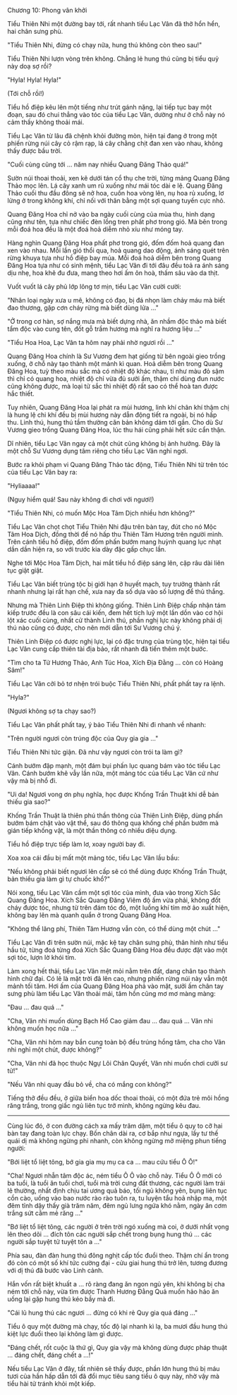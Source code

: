 Chương 10: Phong vân khởi 

Tiểu Thiên Nhi một đường bay tới, rất nhanh tiểu Lạc Vân đã thở hổn hển, hai chân sưng phù. 

"Tiểu Thiên Nhi, đừng có chạy nữa, hung thú không còn theo sau!" 

Tiểu Thiên Nhi lượn vòng trên không. Chẳng lẻ hung thú cũng bị tiểu quỷ này doạ sợ rồi? 

"Hyla! Hyla! Hyla!"

(Tới chỗ rồi!)

Tiểu hồ điệp kêu lên một tiếng như trút gánh nặng, lại tiếp tục bay một đoạn, sau đó chui thẳng vào tóc của tiểu Lạc Vân, dường như ở chỗ này nó cảm thấy không thoải mái.

Tiểu Lạc Vân từ lâu đã chệnh khỏi đường mòn, hiện tại đang ở trong một phiến rừng núi cây cỏ rậm rạp, lá cây chằng chịt đan xen vào nhau, không thấy được bầu trời. 

"Cuối cùng cũng tới ... năm nay nhiều Quang Đăng Thảo quá!" 

Sườn núi thoai thoải, xen kẽ dưới tán cổ thụ che trời, từng mảng Quang Đăng Thảo mọc lên. Lá cây xanh um rũ xuống như mái tóc dài e lệ. Quang Đăng Thảo cuối thu đầu đông sẽ nở hoa, cuốn hoa vòng lên, nụ hoa rủ xuống, lơ lửng ở trong không khí, chỉ nối với thân bằng một sợi quang tuyến cực nhỏ. 

Quang Đăng Hoa chỉ nở vào ba ngày cuối cùng của mùa thu, hình dạng cũng như tên, tựa như chiếc đèn lồng tren phất phơ trong gió. Mà bên trong mỗi đoá hoa đều là một đoá hoả diễm nhỏ xíu như móng tay. 

Hàng nghìn Quang Đăng Hoa phất phơ trong gió, đốm đốm hoả quang đan xen vào nhau. Mỗi lần gió thổi qua, hoả quang dao động, ánh sáng quét trên rừng khuya tựa như hồ điệp bay múa. Mỗi đoá hoả diễm bên trong Quang Đăng Hoa tựa như có sinh mệnh, tiểu Lạc Vân đi tới đâu đều toả ra ánh sáng dịu nhẹ, hoa khẽ đu đưa, mang theo hơi ấm ôn hoà, thấm sâu vào da thịt. 

Vuốt vuốt lá cây phủ lớp lông tơ mịn, tiểu Lạc Vân cười cười: 

"Nhân loại ngày xưa u mê, không có đạo, bị đá nhọn làm chảy máu mà biết đao thương, gặp cơn cháy rừng mà biết dùng lửa ..." 

"Ở trong cơ hàn, sợ nắng mưa mà biết dựng nhà, ăn nhầm độc thảo mà biết tẩm độc vào cung tên, đốt gỗ trầm hương mà nghĩ ra hương liệu ..." 

"Tiểu Hoa Hoa, Lạc Vân ta hôm nay phải nhờ ngươi rồi ..." 

Quang Đăng Hoa chính là Sư Vương đem hạt giống từ bên ngoài gieo trồng xuống, ở chỗ này tạo thành một mảnh kì quan. Hoả diễm bên trong Quang Đăng Hoa, tuỳ theo màu sắc mà có nhiệt độ khác nhau, tỉ như màu đỏ sậm thì chỉ có quang hoa, nhiệt độ chỉ vừa đủ sưởi ấm, thậm chí dùng đun nước cũng không được, mà loại tử sắc thì nhiệt độ rất sao có thể hoà tan được hắc thiết. 

Tuy nhiên, Quang Đăng Hoa lại phát ra mùi hương, linh khí chân khí thậm chị là hung lệ chi khí đều bị mùi hương này dẫn động tiết ra ngoài, bị nó hấp thu. Linh thú, hung thú tầm thường căn bản không dám tới gần. Cho dù Sư Vương gieo trồng Quang Đăng Hoa, lúc thu hái cũng phải hết sức cẩn thận. 

Dĩ nhiên, tiểu Lạc Vân ngay cả một chút cũng không bị ảnh hưởng. Đây là một chỗ Sư Vương dụng tâm riêng cho tiểu Lạc Vân nghỉ ngơi. 

Bước ra khỏi phạm vi Quang Đăng Thảo tác động, Tiểu Thiên Nhi từ trên tóc của tiểu Lạc Vân bay ra: 

"Hyliaaaa!" 

(Nguy hiểm quá! Sau này không đi chơi với ngươi!)

"Tiểu Thiên Nhi, có muốn Mộc Hoa Tâm Dịch nhiều hơn không?"

Tiểu Lạc Vân chọt chọt Tiểu Thiên Nhi đậu trên bàn tay, đút cho nó Mộc Tâm Hoa Dịch, đồng thời để nó hấp thu Thiên Tâm Hương trên người mình. Trên cánh tiểu hồ điệp, đốm đốm phấn bướm mang huỳnh quang lục nhạt dần dần hiện ra, so với trước kia dày đặc gấp chục lần. 

Nghe tới Mộc Hoa Tâm Dịch, hai mắt tiểu hồ điệp sáng lên, cặp râu dài liên tục giật giật. 

Tiểu Lạc Vân biết trùng tộc bị giới hạn ở huyết mạch, tuy trưởng thành rất nhanh nhưng lại rất hạn chế, xưa nay đa số dựa vào số lượng để thủ thắng. 

Nhưng mà Thiên Linh Điệp thì không giống. Thiên Linh Điệp chấp nhận tám kiếp trước đều là con sâu cái kiến, đem hết tích luỹ một lần dồn vào cơ hội lột xác cuối cùng, nhất cử thành Linh thú, phần nghị lực này không phải dị thú nào cũng có được, cho nên mới dẫn tới Sư Vương chú ý. 

Thiên Linh Điệp có được nghị lực, lại có đặc trưng của trùng tộc, hiện tại tiểu Lạc Vân cung cấp thiên tài địa bảo, rất nhanh đã tiến thêm một bước. 

"Tìm cho ta Tử Hương Thảo, Anh Túc Hoa, Xích Địa Đằng ... còn có Hoàng Sâm!" 

Tiểu Lạc Vân cởi bỏ tơ nhện trói buộc Tiểu Thiên Nhi, phất phất tay ra lệnh. 

"Hyla?" 

(Ngươi không sợ ta chạy sao?)

Tiểu Lạc Vân phất phất tay, ý bảo Tiểu Thiên Nhi đi nhanh về nhanh: 

"Trên người ngươi còn trúng độc của Quy gia gia ..." 

Tiểu Thiên Nhi tức giận. Đã như vậy ngươi còn trói ta làm gì? 

Cánh bướm đập mạnh, một đám bụi phấn lục quang bám vào tóc tiểu Lạc Vân. Cánh bướm khẽ vẫy lần nữa, một mảng tóc của tiểu Lạc Vân cứ như vậy mà bị nhổ đi. 

"Ui da! Ngươi vong ơn phụ nghĩa, học được Khống Trần Thuật khi dễ bản thiếu gia sao?" 

Khống Trần Thuật là thiên phú thần thông của Thiên Linh Điệp, dùng phấn bướm bám chặt vào vật thể, sau đó thông qua khống chế phấn bướm mà gián tiếp khống vật, là một thần thông có nhiều diệu dụng. 

Tiểu hồ điệp trực tiếp làm lơ, xoay người bay đi. 

Xoa xoa cái đầu bị mất một mảng tóc, tiểu Lạc Vân lầu bầu: 

"Nếu không phải biết ngươi lên cấp sẽ có thể dùng được Khống Trần Thuật, bản thiếu gia làm gì tự chuốc khổ?" 

Nói xong, tiểu Lạc Vân cầm một sợi tóc của mình, đưa vào trong Xích Sắc Quang Đăng Hoa. Xích Sắc Quang Đăng Viêm độ ấm vừa phải, không đốt cháy được tóc, nhưng từ trên đám tóc đó, một luồng khí tím mờ ảo xuất hiện, không bay lên mà quanh quẩn ở trong Quang Đăng Hoa. 

"Không thể lãng phí, Thiên Tâm Hương vẫn còn, có thể dùng một chút ..." 

Tiểu Lạc Vân đi trên sườn núi, mặc kệ tay chân sưng phù, thân hình như tiểu hầu tử, từng đoá từng đoá Xích Sắc Quang Đăng Hoa đều được đặt vào một sợi tóc, lượn lờ khói tím. 

Làm xong hết thải, tiểu Lạc Vân mệt mỏi nằm trên đất, dang chân tạo thành hình chữ đại. Có lẽ là mặt trời đã lên cao, nhưng phiến rừng núi này vẫn một mảnh tối tăm. Hơi ấm của Quang Đăng Hoa phả vào mặt, sưởi ấm chân tay sưng phù làm tiểu Lạc Vân thoải mái, tâm hồn cũng mơ mơ màng màng:

"Đau ... đau quá ..." 

"Cha, Vân nhi muốn dùng Bạch Hổ Cao giảm đau ... đau quá ... Vân nhi không muốn học nữa ..." 

"Cha, Vân nhi hôm nay bắn cung toàn bộ đều trúng hồng tâm, cha cho Vân nhi nghỉ một chút, được không?" 

"Cha, Vân nhi đã học thuộc Ngự Lôi Chân Quyết, Vân nhi muốn chơi cưỡi sư tử!" 

"Nếu Vân nhi quay đầu bỏ về, cha có mắng con không?"

Tiếng thở đều đều, ở giữa biển hoa dốc thoai thoải, có một đứa trẻ môi hồng răng trắng, trong giấc ngủ liên tục trở mình, không ngừng kêu đau. 
______
Cùng lúc đó, ở con đường cách xa mấy trăm dặm, một tiểu ô quy to cỡ hai bàn tay đang toàn lực chạy. Bốn chân dài ra, cơ bắp như ngựa, lấy tư thế quái dị mà không ngừng phi nhanh, còn không ngừng mở miệng phun tiếng người: 

"Bới liệt tổ liệt tông, bớ gia gia mụ mụ ca ca ... mau cứu tiểu Ô Ô!" 

"Cha! Ngươi nhẫn tâm độc ác, ném tiểu Ô Ô vào chỗ này. Tiểu Ô Ô mới có ba tuổi, là tuổi ăn tuổi chơi, tuổi mà trời cưng đất thương, các người làm trái lẽ thường, nhất định chịu tai ương quả báo, tối ngủ không yên, bụng liên tục cồn cào, uống vào bao nước rào rào tuôn ra, tu luyện tẩu hoả nhập ma, một đêm tỉnh dậy thấy già trăm năm, đêm ngủ lưng ngứa khó nằm, ngày ăn cơm trắng sứt cằm mẻ răng ..." 

"Bớ liệt tổ liệt tông, các người ở trên trời ngó xuống mà coi, ở dưới nhất vọng lên theo dõi ... đích tôn các người sắp chết trong bụng hung thú ... các người sắp tuyệt tử tuyệt tôn a ..." 

Phía sau, đàn đàn hung thú đông nghịt cấp tốc đuổi theo. Thậm chí ẩn trong đó còn có một số khí tức cường đại - cửu giai hung thú trở lên, tương đương với dị thú đã bước vào Linh cảnh. 

Hắn vốn rất biệt khuất a ... rõ ràng đang ăn ngon ngủ yên, khi không bị cha ném tới chỗ này, vừa tìm được Thanh Hương Đằng Quả muốn hảo hảo ăn uống lại gặp hung thú kéo bầy mà đi. 

"Cái lũ hung thú các ngươi ... đừng có khi rẻ Quy gia quá đáng ..." 

Tiểu ô quy một đường mà chạy, tốc độ lại nhanh kì lạ, ba mươi đầu hung thú kiệt lực đuổi theo lại không làm gì được. 

"Đáng chết, rốt cuộc là thứ gì, Quy gia vậy mà không dùng được pháp thuật ... đáng chết, đáng chết a ...!" 

Nếu tiểu Lạc Vân ở đây, tất nhiên sẽ thấy được, phần lớn hung thú bị máu tươi của hắn hấp dẫn tới đã đổi mục tiêu sang tiểu ô quy này, nhờ vậy mà tiểu hài tử tránh khỏi một kiếp. 